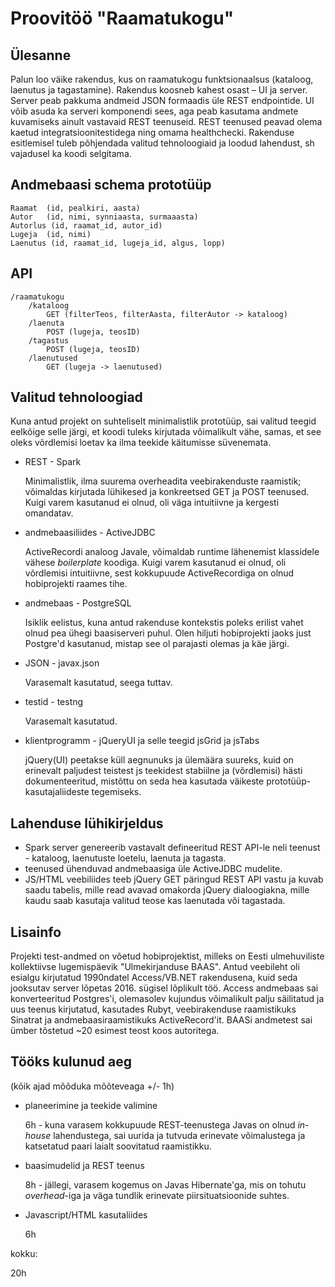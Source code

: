 Proovitöö "Raamatukogu"
===

Ülesanne
---
Palun loo väike rakendus, kus on raamatukogu funktsionaalsus (kataloog, laenutus ja tagastamine).
Rakendus koosneb kahest osast – UI ja server. Server peab pakkuma andmeid JSON formaadis üle REST endpointide. 
UI võib asuda ka serveri komponendi sees, aga peab kasutama andmete kuvamiseks ainult vastavaid REST teenuseid. 
REST teenused peavad olema kaetud integratsioonitestidega ning omama healthchecki. 
Rakenduse esitlemisel tuleb põhjendada valitud tehnoloogiaid ja loodud lahendust, sh vajadusel ka koodi selgitama.

Andmebaasi schema prototüüp
---
    Raamat  (id, pealkiri, aasta)
    Autor	(id, nimi, synniaasta, surmaaasta)
    Autorlus (id, raamat_id, autor_id)
    Lugeja 	(id, nimi)
    Laenutus (id, raamat_id, lugeja_id, algus, lopp)

API
---
    /raamatukogu
	    /kataloog
		    GET (filterTeos, filterAasta, filterAutor -> kataloog)
	    /laenuta
   		    POST (lugeja, teosID)
	    /tagastus
		    POST (lugeja, teosID)
	    /laenutused
		    GET (lugeja -> laenutused)

Valitud tehnoloogiad
---
Kuna antud projekt on suhteliselt minimalistlik prototüüp, sai valitud teegid eelkõige selle järgi, et koodi tuleks
kirjutada võimalikult vähe, samas, et see oleks võrdlemisi loetav ka ilma teekide käitumisse süvenemata.

* REST - Spark

    Minimalistlik, ilma suurema overheadita veebirakenduste raamistik; võimaldas kirjutada lühikesed ja konkreetsed
    GET ja POST teenused. Kuigi varem kasutanud ei olnud, oli väga intuitiivne ja kergesti omandatav.
* andmebaasiliides - ActiveJDBC

    ActiveRecordi analoog Javale, võimaldab runtime lähenemist klassidele vähese *boilerplate* koodiga.
    Kuigi varem kasutanud ei olnud, oli võrdlemisi intuitiivne, sest kokkupuude ActiveRecordiga on olnud hobiprojekti
    raames tihe.
* andmebaas - PostgreSQL

    Isiklik eelistus, kuna antud rakenduse kontekstis poleks erilist vahet olnud pea ühegi baasiserveri puhul.
    Olen hiljuti hobiprojekti jaoks just Postgre'd kasutanud, mistap see ol parajasti olemas ja käe järgi.
* JSON - javax.json

    Varasemalt kasutatud, seega tuttav.
* testid - testng

    Varasemalt kasutatud.
* klientprogramm - jQueryUI ja selle teegid jsGrid ja jsTabs

    jQuery(UI) peetakse küll aegnunuks ja ülemäära suureks, kuid on erinevalt paljudest teistest js teekidest stabiilne
    ja (võrdlemisi) hästi dokumenteeritud, mistõttu on seda hea kasutada väikeste prototüüp-kasutajaliideste tegemiseks.

Lahenduse lühikirjeldus
---
* Spark server genereerib vastavalt defineeritud REST API-le neli teenust - kataloog, laenutuste loetelu, laenuta ja
    tagasta.
* teenused ühenduvad andmebaasiga üle ActiveJDBC mudelite.
* JS/HTML veebiliides teeb jQuery GET päringud REST API vastu ja kuvab saadu tabelis, mille read avavad omakorda jQuery
    dialoogiakna, mille kaudu saab kasutaja valitud teose kas laenutada või tagastada.

Lisainfo
---
Projekti test-andmed on võetud hobiprojektist, milleks on Eesti ulmehuviliste kollektiivse lugemispäevik "Ulmekirjanduse
BAAS". Antud veebileht oli esialgu kirjutatud 1990ndatel Access/VB.NET rakendusena, kuid seda jooksutav server lõpetas
2016. sügisel lõplikult töö. Access andmebaas sai konverteeritud Postgres'i, olemasolev kujundus võimalikult palju
säilitatud ja uus teenus kirjutatud, kasutades Rubyt, veebirakenduse raamistikuks Sinatrat ja andmebaasiraamistikuks
ActiveRecord'it. BAASi andmetest sai ümber tõstetud ~20 esimest teost koos autoritega.

Tööks kulunud aeg
---
(kõik ajad mõõduka mõõteveaga +/- 1h)

* planeerimine ja teekide valimine

    6h - kuna varasem kokkupuude REST-teenustega Javas on olnud *in-house* lahendustega, sai uurida ja tutvuda erinevate
    võimalustega ja katsetatud paari laialt soovitatud raamistikku.

* baasimudelid ja REST teenus

    8h - jällegi, varasem kogemus on Javas Hibernate'ga, mis on tohutu *overhead*-iga ja väga tundlik erinevate
    piirsituatsioonide suhtes.

* Javascript/HTML kasutaliides

    6h

kokku:

20h
